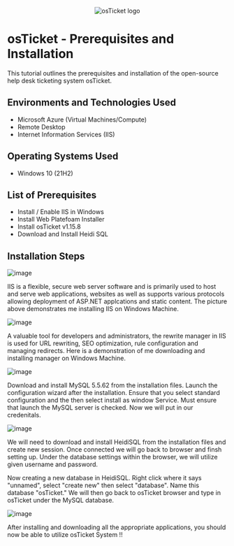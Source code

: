 <p align="center">
<img src="https://i.imgur.com/Clzj7Xs.png" alt="osTicket logo"/>
</p>

<h1>osTicket - Prerequisites and Installation</h1>
This tutorial outlines the prerequisites and installation of the open-source help desk ticketing system osTicket.<br />



<h2>Environments and Technologies Used</h2>

- Microsoft Azure (Virtual Machines/Compute)
- Remote Desktop
- Internet Information Services (IIS)

<h2>Operating Systems Used </h2>

- Windows 10</b> (21H2)

<h2>List of Prerequisites</h2>

- Install / Enable IIS in Windows
- Install Web Platefoam Installer
- Install osTicket v1.15.8
- Download and Install Heidi SQL


<h2>Installation Steps</h2>

![image](https://github.com/user-attachments/assets/76a01076-1603-4974-8c8d-7137f2c68fa0)

IIS is a flexible, secure web server software and is primarily used to host and serve web applications, websites as well as supports various protocols allowing deployment of ASP.NET applcations and static content. The picture above demonstrates me installing IIS on Windows Machine.

![image](https://github.com/user-attachments/assets/c2020d28-20f6-4e3e-b1d9-f146e3209bec)

A valuable tool for developers and administrators, the rewrite manager in IIS is used for URL rewriting, SEO optimization, rule configuration and managing redirects. Here is a demonstration of me downloading and installing manager on Windows Machine.

![image](https://github.com/user-attachments/assets/67864ce8-3949-4ca9-9132-616fc1011367)

Download and install MySQL 5.5.62 from the installation files. Launch the configuration wizard after the installation. Ensure that you select standard configuration and the then select install as window Service. Must ensure that launch the MySQL server is checked. Now we will put in our credenitals. 


![image](https://github.com/user-attachments/assets/2c42eab5-5751-446d-97da-22339d94b322)

We will need to download and install HeidiSQL from the installation files and create new session. Once connected we will go back to browser and finsh setting up. Under the database settings within the browser, we will utilize given username and password.

Now creating a new database in HeidiSQL. Right click where it says "unnamed", select "create new" then select "database". Name this database "osTicket." We will then go back to osTicket browser and type in osTicket under the MySQL database. 

![image](https://github.com/user-attachments/assets/351eef85-a384-474d-87eb-119c7a648c9d)

After installing and downloading all the appropriate applications, you should now be able to utilize osTicket System !!
